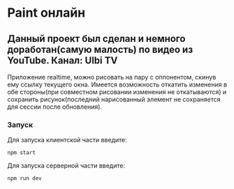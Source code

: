 # Paint онлайн
## Данный проект был сделан и немного доработан(самую малость) по видео из YouTube. Канал: Ulbi TV

Приложение realtime, можно рисовать на пару с оппонентом, скинув ему ссылку текущего окна. Имеется возможность откатить изменения в обе стороны(при совместном рисовании изменения не откатываются) и сохранить рисунок(последний нарисованный элемент не сохраняется для сессии после обновления).

### Запуск

Для запуска клиентской части введите:
```
npm start
```

Для запуска серверной части введите:
```
npm run dev
```
